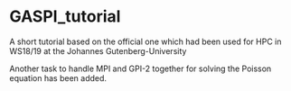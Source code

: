 # GASPI_tutorial
A short tutorial based on the official one which had been used for HPC in WS18/19 at the Johannes Gutenberg-University

Another task to handle MPI and GPI-2 together for solving the Poisson equation has been added. 
